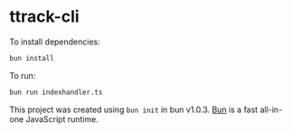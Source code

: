 # ttrack-cli

To install dependencies:

```bash
bun install
```

To run:

```bash
bun run indexhandler.ts
```

This project was created using `bun init` in bun v1.0.3. [Bun](https://bun.sh) is a fast all-in-one JavaScript runtime.
